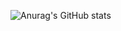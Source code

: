 ![Anurag's GitHub stats](https://github-readme-stats.vercel.app/api?username=zonincodes&theme=dark&show_icons=true)
<br/>
<div style="margin: 0 auto; width: 50%;">
    
</div>
